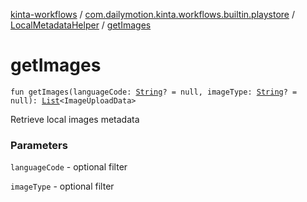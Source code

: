 [kinta-workflows](../../index.md) / [com.dailymotion.kinta.workflows.builtin.playstore](../index.md) / [LocalMetadataHelper](index.md) / [getImages](./get-images.md)

# getImages

`fun getImages(languageCode: `[`String`](https://kotlinlang.org/api/latest/jvm/stdlib/kotlin/-string/index.html)`? = null, imageType: `[`String`](https://kotlinlang.org/api/latest/jvm/stdlib/kotlin/-string/index.html)`? = null): `[`List`](https://kotlinlang.org/api/latest/jvm/stdlib/kotlin.collections/-list/index.html)`<ImageUploadData>`

Retrieve local images metadata

### Parameters

`languageCode` - optional filter

`imageType` - optional filter